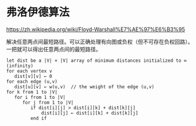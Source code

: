 # 弗洛伊德算法

https://zh.wikipedia.org/wiki/Floyd-Warshall%E7%AE%97%E6%B3%95

解决任意两点间最短路径。可以正确处理有向图或负权（但不可存在负权回路）。一把就可以得出任意两点间的最短路径。

```
let dist be a |V| × |V| array of minimum distances initialized to ∞ (infinity)
for each vertex v
   dist[v][v] ← 0
for each edge (u,v)
   dist[u][v] ← w(u,v)  // the weight of the edge (u,v)
for k from 1 to |V|
   for i from 1 to |V|
      for j from 1 to |V|
         if dist[i][j] > dist[i][k] + dist[k][j] 
             dist[i][j] ← dist[i][k] + dist[k][j]
         end if
```
